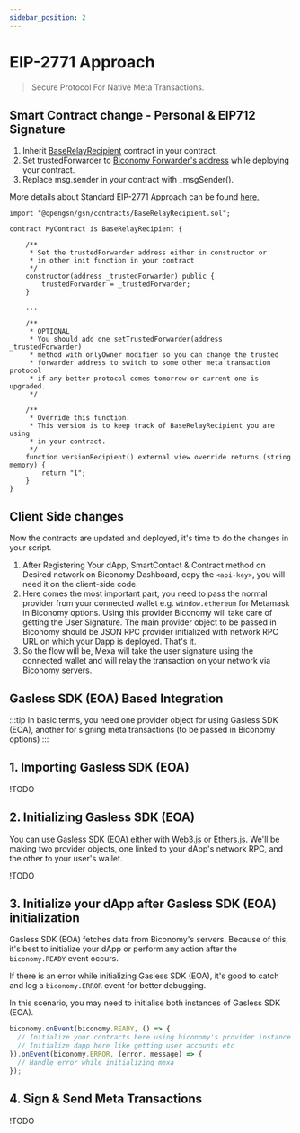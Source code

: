 ```yaml
---
sidebar_position: 2
---
```


# EIP-2771 Approach

> Secure Protocol For Native Meta Transactions.

## Smart Contract change - Personal & EIP712 Signature

1. Inherit [BaseRelayRecipient](https://github.com/opengsn/forwarder/blob/master/contracts/BaseRelayRecipient.sol) contract in your contract.
2. Set trustedForwarder to [Biconomy Forwarder's address](https://docs-gasless.biconomy.io/misc/contract-addresses) while deploying your contract.
3. Replace msg.sender in your contract with _msgSender().

More details about Standard EIP-2771 Approach can be found [here.](https://docs-gasless.biconomy.io/products/enable-gasless-transactions/choose-an-approach-to-enable-gasless/eip-2771)

```solidity
import "@opengsn/gsn/contracts/BaseRelayRecipient.sol";

contract MyContract is BaseRelayRecipient {

    /** 
     * Set the trustedForwarder address either in constructor or 
     * in other init function in your contract
     */ 
    constructor(address _trustedForwarder) public {
        trustedForwarder = _trustedForwarder;
    }
    
    ...
    
    /**
     * OPTIONAL
     * You should add one setTrustedForwarder(address _trustedForwarder)
     * method with onlyOwner modifier so you can change the trusted
     * forwarder address to switch to some other meta transaction protocol
     * if any better protocol comes tomorrow or current one is upgraded.
     */
    
    /** 
     * Override this function.
     * This version is to keep track of BaseRelayRecipient you are using
     * in your contract. 
     */
    function versionRecipient() external view override returns (string memory) {
        return "1";
    }
}
```

## Client Side changes

Now the contracts are updated and deployed, it's time to do the changes in your script.

1. After Registering Your dApp, SmartContact & Contract method on Desired network on Biconomy Dashboard, copy the `<api-key>`, you will need it on the client-side code.
2. Here comes the most important part, you need to pass the normal provider from your connected wallet e.g. `window.ethereum` for Metamask in Biconomy options. Using this provider Biconomy will take care of getting the User Signature.
The main provider object to be passed in Biconomy should be JSON RPC provider initialized with network RPC URL on which your Dapp is deployed.
That's it.
3. So the flow will be, Mexa will take the user signature using the connected wallet and will relay the transaction on your network via Biconomy servers.

## Gasless SDK (EOA) Based Integration

:::tip
In basic terms, you need one provider object for using Gasless SDK (EOA), another for signing meta transactions (to be passed in Biconomy options)
:::

## 1. Importing Gasless SDK (EOA)

!TODO

## 2. Initializing Gasless SDK (EOA)

You can use Gasless SDK (EOA) either with [Web3.js](https://web3js.readthedocs.io/) or [Ethers.js](https://docs.ethers.io/v5/). We'll be making two provider objects, one linked to your dApp's network RPC, and the other to your user's wallet.

!TODO

## 3. Initialize your dApp after Gasless SDK (EOA) initialization

Gasless SDK (EOA) fetches data from Biconomy's servers. Because of this, it's best to initialize your dApp or perform any action after the `biconomy.READY` event occurs.

If there is an error while initializing Gasless SDK (EOA), it's good to catch and log a `biconomy.ERROR` event for better debugging.

In this scenario, you may need to initialise both instances of Gasless SDK (EOA).

```js EIP2771
biconomy.onEvent(biconomy.READY, () => {
  // Initialize your contracts here using biconomy's provider instance
  // Initialize dapp here like getting user accounts etc
}).onEvent(biconomy.ERROR, (error, message) => {
  // Handle error while initializing mexa
});
```

## 4. Sign & Send Meta Transactions

!TODO
